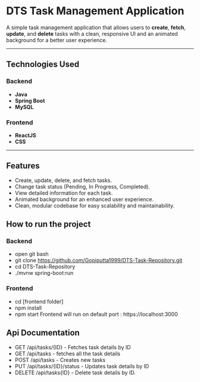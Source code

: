 # DTS Task Management Application

A simple task management application that allows users to **create**, **fetch**, **update**, and **delete** tasks with a clean, responsive UI and an animated background for a better user experience.

---

## Technologies Used

### Backend
- **Java**
- **Spring Boot**
- **MySQL**

### Frontend
- **ReactJS**
- **CSS**

---

## Features

- Create, update, delete, and fetch tasks.
- Change task status (Pending, In Progress, Completed).
- View detailed information for each task.
- Animated background for an enhanced user experience.
- Clean, modular codebase for easy scalability and maintainability.

## How to run the project
### Backend
- open git bash
- git clone https://github.com/Gopiputta1999/DTS-Task-Repository.git
- cd DTS-Task-Repository
- ./mvnw spring-boot:run
### Frontend
- cd [frontend folder]
- npm install
- npm start
Frontend will run on default port : https://localhost:3000
## Api Documentation 
- GET /api/tasks/{ID}            - Fetches task details by ID
- GET /api/tasks                 - fetches all the task details
- POST /api/tasks                - Creates new tasks
- PUT  /api/tasks/{ID}/status    - Updates task details by ID
- DELETE /api/tasks{ID}          - Delete task details by ID.




